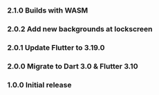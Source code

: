 ### 2.1.0 Builds with WASM

### 2.0.2 Add new backgrounds at lockscreen

### 2.0.1 Update Flutter to 3.19.0

### 2.0.0 Migrate to Dart 3.0 & Flutter 3.10

### 1.0.0 Initial release
